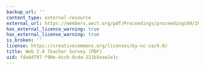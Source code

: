 ```yaml
---
backup_url: ''
content_type: external-resource
external_url: https://members.aect.org/pdf/Proceedings/proceedings09/2009/09_1.pdf
has_external_licence_warning: true
has_external_license_warning: true
is_broken: ''
license: https://creativecommons.org/licenses/by-nc-sa/4.0/
title: Web 2.0 Teacher Survey (PDF)
uid: fda4d797-f90e-4ccb-8cda-221b5eae2e1c
---
```

